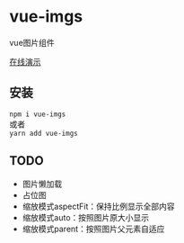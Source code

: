 # vue-imgs
vue图片组件

[在线演示](https://qqabcv520.github.io/vue-imgs/examples/) 

## 安装
`npm i vue-imgs`  
或者  
`yarn add vue-imgs`  

## TODO
* 图片懒加载
* 占位图
* 缩放模式aspectFit：保持比例显示全部内容
* 缩放模式auto：按照图片原大小显示
* 缩放模式parent：按照图片父元素自适应

